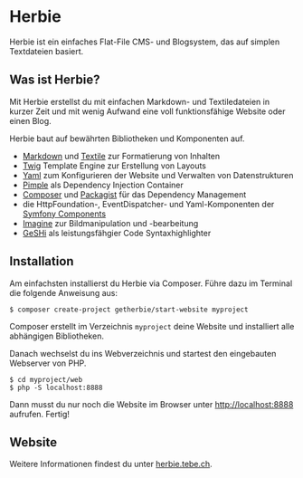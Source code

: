 Herbie
======

Herbie ist ein einfaches Flat-File CMS- und Blogsystem, das auf simplen Textdateien basiert.

## Was ist Herbie?

Mit Herbie erstellst du mit einfachen Markdown- und Textiledateien in kurzer Zeit und mit wenig Aufwand eine voll
funktionsfähige Website oder einen Blog.

Herbie baut auf bewährten Bibliotheken und Komponenten auf.

* [Markdown][markdown] und [Textile][textile] zur Formatierung von Inhalten
* [Twig][twig] Template Engine zur Erstellung von Layouts
* [Yaml][yaml] zum Konfigurieren der Website und Verwalten von Datenstrukturen
* [Pimple][pimple] als Dependency Injection Container
* [Composer][composer] und [Packagist][packagist] für das Dependency Management
* die HttpFoundation-, EventDispatcher- und Yaml-Komponenten der [Symfony Components][symfony]
* [Imagine][imagine] zur Bildmanipulation und -bearbeitung
* [GeSHi][geshi] als leistungsfähgier Code Syntaxhighlighter

## Installation

Am einfachsten installierst du Herbie via Composer. Führe dazu im Terminal die folgende Anweisung aus:

    $ composer create-project getherbie/start-website myproject

Composer erstellt im Verzeichnis `myproject` deine Website und installiert alle abhängigen Bibliotheken.

Danach wechselst du ins Webverzeichnis und startest den eingebauten Webserver von PHP.

    $ cd myproject/web
    $ php -S localhost:8888

Dann musst du nur noch die Website im Browser unter <http://localhost:8888> aufrufen. Fertig!

## Website

Weitere Informationen findest du unter [herbie.tebe.ch](https://herbie.tebe.ch).


[markdown]: http://daringfireball.net/projects/markdown/
[textile]: http://txstyle.org/article/36/php-textile
[twig]: http://twig.sensiolabs.org
[yaml]: http://www.yaml.org
[geshi]: http://qbnz.com/highlighter/
[pimple]: http://pimple.sensiolabs.org
[composer]: http://getcomposer.org
[packagist]: https://packagist.org
[symfony]: http://symfony.com/doc/current/components/
[phpunit]: http://phpunit.de
[imagine]: https://github.com/avalanche123/Imagine

